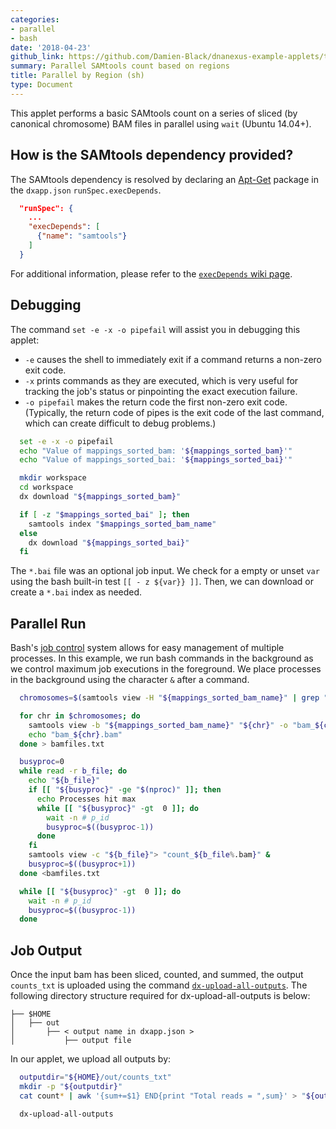 ```yaml
---
categories:
- parallel
- bash
date: '2018-04-23'
github_link: https://github.com/Damien-Black/dnanexus-example-applets/tree/master/Tutorials/bash/samtools_count_para_chr_busyproc_sh
summary: Parallel SAMtools count based on regions
title: Parallel by Region (sh)
type: Document
---
```

This applet performs a basic SAMtools count on a series of sliced (by canonical chromosome) BAM files in parallel using `wait` (Ubuntu 14.04+).

## How is the SAMtools dependency provided?
The SAMtools dependency is resolved by declaring an [Apt-Get](https://help.ubuntu.com/14.04/serverguide/apt-get.html) package in the `dxapp.json` `runSpec.execDepends`.
```json
  "runSpec": {
    ...
    "execDepends": [
      {"name": "samtools"}
    ]
  }
```
For additional information, please refer to the [`execDepends` wiki page](https://wiki.dnanexus.com/Execution-Environment-Reference#Software-Packages).

## Debugging
The command `set -e -x -o pipefail` will assist you in debugging this applet:
* `-e` causes the shell to immediately exit if a command returns a non-zero exit code.
* `-x` prints commands as they are executed, which is very useful for tracking the job's status or pinpointing the exact execution failure.
* `-o pipefail` makes the return code the first non-zero exit code. (Typically, the return code of pipes is the exit code of the last command, which can create difficult to debug problems.)
```bash
  set -e -x -o pipefail
  echo "Value of mappings_sorted_bam: '${mappings_sorted_bam}'"
  echo "Value of mappings_sorted_bai: '${mappings_sorted_bai}'"

  mkdir workspace
  cd workspace
  dx download "${mappings_sorted_bam}"

  if [ -z "$mappings_sorted_bai" ]; then
    samtools index "$mappings_sorted_bam_name"
  else
    dx download "${mappings_sorted_bai}"
  fi
```
The `*.bai` file was an optional job input. We check for a empty or unset `var` using the bash built-in test `[[ - z ${var}} ]]`. Then, we can download or create a `*.bai` index as needed.

## Parallel Run
Bash's [job control](http://tldp.org/LDP/abs/html/x9644.html) system allows for easy management of multiple processes. In this example, we run bash commands in the background as we control maximum job executions in the foreground.
We place processes in the background using the character `&` after a command.
```bash
  chromosomes=$(samtools view -H "${mappings_sorted_bam_name}" | grep "\@SQ" | awk -F '\t' '{print $2}' | awk -F ':' '{if ($2 ~ /^chr[0-9XYM]+$|^[0-9XYM]/) {print $2}}')

  for chr in $chromosomes; do
    samtools view -b "${mappings_sorted_bam_name}" "${chr}" -o "bam_${chr}.bam"
    echo "bam_${chr}.bam"
  done > bamfiles.txt

  busyproc=0
  while read -r b_file; do
    echo "${b_file}"
    if [[ "${busyproc}" -ge "$(nproc)" ]]; then
      echo Processes hit max
      while [[ "${busyproc}" -gt  0 ]]; do
        wait -n # p_id
        busyproc=$((busyproc-1))
      done
    fi
    samtools view -c "${b_file}"> "count_${b_file%.bam}" &
    busyproc=$((busyproc+1))
  done <bamfiles.txt
```
```bash
  while [[ "${busyproc}" -gt  0 ]]; do
    wait -n # p_id
    busyproc=$((busyproc-1))
  done
```
## Job Output
Once the input bam has been sliced, counted, and summed, the output `counts_txt` is uploaded using the command [`dx-upload-all-outputs`](https://wiki.dnanexus.com/Helpstrings-of-SDK-Command-Line-Utilities#dx-upload-all-outputs). The following directory structure required for dx-upload-all-outputs is below:
```
├── $HOME
│   ├── out
│       ├── < output name in dxapp.json >
│           ├── output file
```

In our applet, we upload all outputs by:
```bash
  outputdir="${HOME}/out/counts_txt"
  mkdir -p "${outputdir}"
  cat count* | awk '{sum+=$1} END{print "Total reads = ",sum}' > "${outputdir}/${mappings_sorted_bam_prefix}_count.txt"

  dx-upload-all-outputs
```
